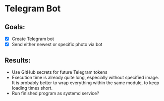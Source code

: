 # Telegram Bot

## Goals:
- [x] Create Telegram bot
- [x] Send either newest or specific photo via bot 

## Results:
- Use GitHub secrets for future Telegram tokens 
- Execution time is already quite long, especially without specified image. It is probably better to wrap everything within the same module, to keep loading times short.
- Run finished program as systemd service?